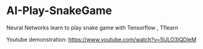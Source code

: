 # AI-Play-SnakeGame
Neural Networks learn to play snake game with Tensorflow , Tflearn

Youtube demonstration:
https://www.youtube.com/watch?v=5ULO3IQDleM
